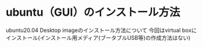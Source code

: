 # ubuntu（GUI）のインストール方法
ubuntu20.04 Desktop imageのインストール方法について
今回はvirtual boxにインストール(インストール用メディア(ブータブルUSB等)の作成方法はない)
